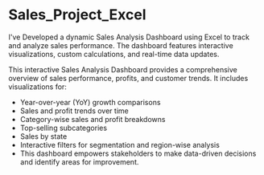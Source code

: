 # Sales_Project_Excel

I've Developed a dynamic Sales Analysis Dashboard using Excel to track and analyze sales performance. The dashboard features interactive visualizations, custom calculations, and real-time data updates.

This interactive Sales Analysis Dashboard provides a comprehensive overview of sales performance, profits, and customer trends. It includes visualizations for:

- Year-over-year (YoY) growth comparisons
- Sales and profit trends over time
- Category-wise sales and profit breakdowns
- Top-selling subcategories
- Sales by state
- Interactive filters for segmentation and region-wise analysis
- This dashboard empowers stakeholders to make data-driven decisions and identify areas for improvement.
